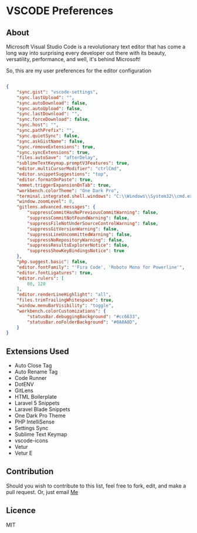 # VSCODE Preferences
## About
Microsoft Visual Studio Code is a revolutionary text editor that has come a long way into surprising every developer out there with its beauty, versatility, performance, and well, it's behind Microsoft!

So, this are my user preferences for the editor configuration
```json

{
    "sync.gist": "vscode-settings",
    "sync.lastUpload": "",
    "sync.autoDownload": false,
    "sync.autoUpload": false,
    "sync.lastDownload": "",
    "sync.forceDownload": false,
    "sync.host": "",
    "sync.pathPrefix": "",
    "sync.quietSync": false,
    "sync.askGistName": false,
    "sync.removeExtensions": true,
    "sync.syncExtensions": true,
    "files.autoSave": "afterDelay",
    "sublimeTextKeymap.promptV3Features": true,
    "editor.multiCursorModifier": "ctrlCmd",
    "editor.snippetSuggestions": "top",
    "editor.formatOnPaste": true,
    "emmet.triggerExpansionOnTab": true,
    "workbench.colorTheme": "One Dark Pro",
    "terminal.integrated.shell.windows": "C:\\Windows\\System32\\cmd.exe",
    "window.zoomLevel": 0,
    "gitlens.advanced.messages": {
        "suppressCommitHasNoPreviousCommitWarning": false,
        "suppressCommitNotFoundWarning": false,
        "suppressFileNotUnderSourceControlWarning": false,
        "suppressGitVersionWarning": false,
        "suppressLineUncommittedWarning": false,
        "suppressNoRepositoryWarning": false,
        "suppressResultsExplorerNotice": false,
        "suppressShowKeyBindingsNotice": true
    },
    "php.suggest.basic": false,
    "editor.fontFamily": "'Fira Code', 'Roboto Mono for Powerline'",
    "editor.fontLigatures": true,
    "editor.rulers": [
        80, 120
    ],
    "editor.renderLineHighlight": "all",
    "files.trimTrailingWhitespace": true,
    "window.menuBarVisibility": "toggle",
    "workbench.colorCustomizations": {
        "statusBar.debuggingBackground": "#cc6633",
        "statusBar.noFolderBackground": "#0A0A0D",
    }
}
```

## Extensions Used
- Auto Close Tag
- Auto Rename Tag
- Code Runner
- DotENV
- GitLens
- HTML Boilerplate
- Laravel 5 Snippets
- Laravel Blade Snippets
- One Dark Pro Theme
- PHP IntelliSense
- Settings Sync
- Sublime Text Keymap
- vscode-icons
- Vetur
- Vetur E

## Contribution
Should you wish to contribute to this list, feel free to fork, edit, and make a pull request.
Or, just email [Me](mailto:lexxyungcarter@gmail.com)

## Licence
MIT

